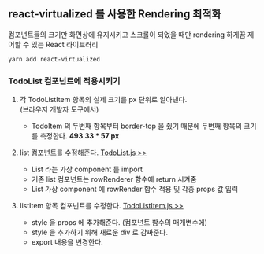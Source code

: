 ## react-virtualized 를 사용한 Rendering 최적화

컴포넌트들의 크기만 화면상에 유지시키고 스크롤이 되었을 때만 rendering 하게끔 제어할 수 있는 React 라이브러리

```bash
yarn add react-virtualized
```

### TodoList 컴포넌트에 적용시키기

1. 각 TodoListItem 항목의 실제 크기를 px 단위로 알아낸다.  
   (브라우저 개발자 도구에서)

   - TodoItem 의 두번째 항목부터 border-top 을 줬기 때문에 두번째 항목의 크기를 측정한다.
     **493.33 \* 57 px**

2. list 컴포넌트를 수정해준다. [TodoList.js >>](https://github.com/seong7/react-todo-app/blob/master/src/components/TodoList.js)

   - List 라는 가상 component 를 import
   - 기존 list 컴포넌트는 rowRenderer 함수에 return 시켜줌
   - List 가상 component 에 rowRender 함수 적용 및 각종 props 값 입력

3. listItem 항목 컴포넌트를 수정한다. [TodoListItem.js >>](https://github.com/seong7/react-todo-app/blob/master/src/components/TodoListItem.js#L11)

   - style 을 props 에 추가해준다. (컴포넌트 함수의 매개변수에)
   - style 을 추가하기 위해 새로운 div 로 감싸준다.
   - export 내용을 변경한다.
